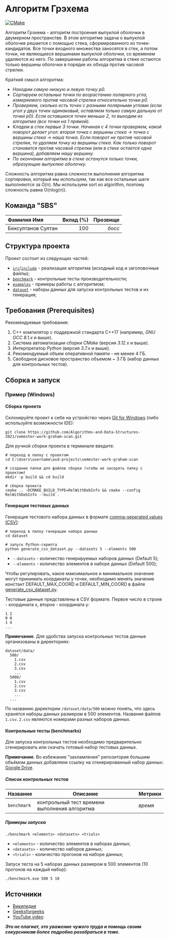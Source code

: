 # Алгоритм Грэхема

[![CMake](https://github.com/Giknyx/semester-work-graham-scan/actions/workflows/cmake.yml/badge.svg)](https://github.com/Giknyx/semester-work-graham-scan/actions/workflows/cmake.yml)

Алгоритм Грэхема - алгоритм построения выпуклой оболочки в двумерном пространстве.
В этом алгоритме задача о выпуклой оболочке решается с помощью стека, сформированного из точек-кандидатов.
Все точки входного множества заносятся в стек, а потом точки, не являющиеся вершинами выпуклой оболочки, со временем удаляются из него.
По завершении работы алгоритма в стеке остаются только вершины оболочки в порядке их обхода против часовой стрелки.

Краткий смысл алгоритма:
- _Находим самую низкую и левую точку p0._
- _Сортируем остальные точки по возрастанию полярного угла, измеряемого против часовой стрелки относительно точки p0._
- _Проверяем, сколько есть точек с разными полярными углами (если угол у двух точек одинаковый, оставляем только самую дальную от точки p0). Если оставшихся точек меньше 2, то выходим из алгоритма (все точки на 1 прямой)._
- _Кладем в стек первые 3 точки. Начиная с 4 точки проверяем, какой поворот делает угол: вторая точка с вершины стека -> точка с вершины стека -> наша точка. Если поворот не против часовой стрелки, то удаляем точку из вершины стека. Как только поворот становится против часовой стрелки (или в стеке остается одна вершина), добавляем нашу вершину._
- _По окончании алгоритма в стеке останутся только точки, образующие выпуклкю оболочку._

Сложность алгоритма равна сложности выполнения алгоритма сортировки, который мы используем, так как все остальные шаги выполняются за O(n). Мы используем sort из algorithm, поэтому сложность равна O(nlog(n)).

## Команда "SBS"

| Фамилия Имя   | Вклад (%) | Прозвище              |
| :---          |   ---:    |  ---:                 |
| Бексултанов Султан   | 100        |  _босс_               |

## Структура проекта

Проект состоит из следующих частей:

- [`src`](src)/[`include`](include) - реализация алгоритма (исходный код и заголовочные файлы);
- [`benchmark`](benchmark) - контрольные тесты производительности;
- [`examples`](examples) - примеры работы с алгоритмом;
- [`dataset`](dataset) - наборы данных для запуска контрольных тестов и их генерация;

## Требования (Prerequisites)

Рекомендуемые требования:

1. С++ компилятор c поддержкой стандарта C++17 (например, _GNU GCC 8.1.x_ и выше).
2. Система автоматизации сборки _CMake_ (версия _3.12.x_ и выше).
3. Интерпретатор _Python_ (версия _3.7.x_ и выше).
4. Рекомендуемый объем оперативной памяти - не менее 4 ГБ.
5. Свободное дисковое пространство объемом ~ 3 ГБ (набор данных для контрольных тестов).

## Сборка и запуск

### Пример (Windows)

#### Сборка проекта

Склонируйте проект к себе на устройство через [Git for Windows](https://gitforwindows.org/) (либо используйте
возможности IDE):

```shell
git clone https://github.com/Algorithms-and-Data-Structures-2021/semester-work-graham-scan.git
```

Для ручной сборки проекта в терминале введите:

```shell
# переход в папку с проектом
cd C:\Users\username\asd-projects\semester-work-graham-scan

# создание папки для файлов сборки (чтобы не засорять папку с проектом) 
mkdir -p build && cd build 

# сборка проекта
cmake .. -DCMAKE_BUILD_TYPE=RelWithDebInfo && cmake --config RelWithDebInfo --build . 
```

#### Генерация тестовых данных

Генерация тестового набора данных в
формате [comma-seperated values (CSV)](https://en.wikipedia.org/wiki/Comma-separated_values):

```shell
# переход в папку генерации набора данных
cd dataset

# запуск Python-скрипта
python generate_csv_dataset.py --datasets 5 --elements 500
```

- `--datasets` - количество генерируемых наборов данных (Default 5);
- `--elements` - количество элементов в наборе данных (Default 500);

Чтобы регулировать, какое максимальное и минимальное значение могут принимать координаты у точек, необходимо менять значение констант DEFAULT_MAX_COORD и DEFAULT_MIN_COORD в файле [generate_csv_dataset.py](dataset/generate_csv_dataset.py).

Тестовые данные представлены в CSV формате. Первое число в строке - координата x, второе - координата y:

```csv
1 2
0 0
1 4
...
```

**Примечание**. Для удобства запуска контрольных тестов данные организованы в директориях:

```shell
dataset/data/
  500/
    1.csv
    2.csv
    3.csv
    ...
  5000/
    1.csv
    2.csv
    3.csv
    ...
  ...
```

По названию директории `/dataset/data/500` можно понять, что здесь хранятся наборы данных размером в 500 элементов. Названия файлов `1.csv`. `2.csv` являются номерами разных наборов данных. 

#### Контрольные тесты (benchmarks)

Для запуска контрольных тестов необходимо предварительно сгенерировать или скачать готовый набор тестовых данных.

**Примечание**. Во избежание "захламления" репозитория большим объёмом данных добавляем ссылку на сгенерированный набор данных:
[Google Drive](https://drive.google.com/drive/folders/1qdWKj3WDm9JQzFcylzwqGwz-hpj7ez0A).

##### Список контрольных тестов

| Название                  | Описание                                | Метрики         |
| :---                      | ---                                     | :---            |
| `benchmark` | контрольный тест времени выполнения алгоритма   | _время_         |

##### Примеры запуска

```shell
./benchmark <elements> <datasets> <trials>
```

- `<elements>` - количество элементов в наборах данных;
- `<datasets>` - количество наборов данных;
- `<trials>` - количество прогонов на наборе данных;

Запуск теста на 5 наборах данных размером в 500 элементов (10 прогонов на каждый набор):

```
./benchmark.exe 500 5 10
```

## Источники

- [Википедия](https://en.wikipedia.org/wiki/Graham_scan)
- [Geeksforgeeks](https://www.geeksforgeeks.org/convex-hull-set-2-graham-scan/)
- [YouTube video](https://www.youtube.com/watch?v=B2AJoQSZf4M)

_**Это не плагиат, это уважение чужого труда и помощь своим сокурсникам более подробно разобраться в теме.**_
